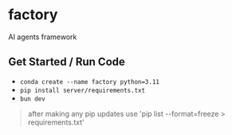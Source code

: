 # factory

AI agents framework

## Get Started / Run Code

- `conda create --name factory python=3.11`
- `pip install server/requirements.txt`
- `bun dev`

> after making any pip updates use 'pip list --format=freeze > requirements.txt'
